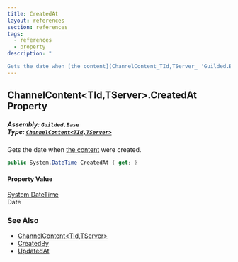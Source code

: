 ```yaml
---
title: CreatedAt
layout: references
section: references
tags:
  - references
  - property
description: "

Gets the date when [the content](ChannelContent_TId,TServer_ 'Guilded.Base.Content.ChannelContent<TId,TServer>') were created."
---
```


## ChannelContent<TId,TServer>.CreatedAt Property
##### **Assembly:** `Guilded.Base`<br/>**Type:** [`ChannelContent<TId,TServer>`](ChannelContent_TId,TServer_ 'Guilded.Base.Content.ChannelContent<TId,TServer>')

Gets the date when [the content](ChannelContent_TId,TServer_ 'Guilded.Base.Content.ChannelContent<TId,TServer>') were created.

```csharp
public System.DateTime CreatedAt { get; }
```

#### Property Value
[System.DateTime](https://docs.microsoft.com/en-us/dotnet/api/System.DateTime 'System.DateTime')  
Date

### See Also
- [ChannelContent&lt;TId,TServer&gt;](ChannelContent_TId,TServer_ 'Guilded.Base.Content.ChannelContent<TId,TServer>')
- [CreatedBy](ChannelContent_TId,TServer_.CreatedBy 'Guilded.Base.Content.ChannelContent<TId,TServer>.CreatedBy')
- [UpdatedAt](IUpdatableContent.UpdatedAt 'Guilded.Base.Content.IUpdatableContent.UpdatedAt')
